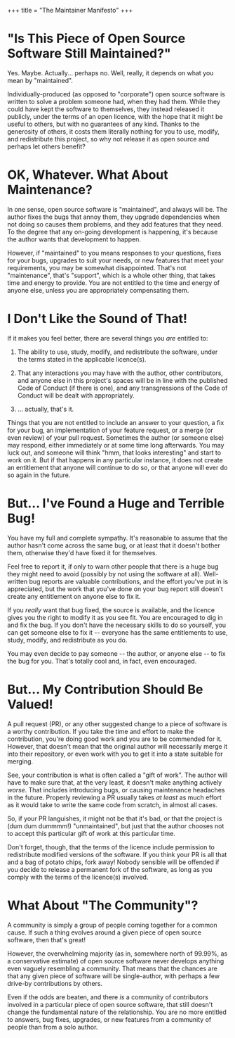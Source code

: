 +++
title = "The Maintainer Manifesto"
+++
# "Is This Piece of Open Source Software Still Maintained?"

Yes.  Maybe.  Actually... perhaps no.  Well, really, it depends on what you mean by "maintained".

Individually-produced (as opposed to "corporate") open source software is written to solve a problem someone had, when they had them.
While they could have kept the software to themselves, they instead released it publicly, under the terms of an open licence, with the hope that it might be useful to others, but with no guarantees of any kind.
Thanks to the generosity of others, it costs them literally nothing for you to use, modify, and redistribute this project, so why not release it as open source and perhaps let others benefit?

# OK, Whatever.  What About Maintenance?

In one sense, open source software is "maintained", and always will be.
The author fixes the bugs that annoy them, they upgrade dependencies when not doing so causes them problems, and they add features that they need.
To the degree that any on-going development is happening, it's because the author wants that development to happen.

However, if "maintained" to you means responses to your questions, fixes for your bugs, upgrades to suit your needs, or new features that meet your requirements, you may be somewhat disappointed.
That's not "maintenance", that's "support", which is a whole other thing, that takes time and energy to provide.
You are not entitled to the time and energy of anyone else, unless you are appropriately compensating them.

# I Don't Like the Sound of That!

If it makes you feel better, there are several things you *are* entitled to:

1. The ability to use, study, modify, and redistribute the software, under the terms stated in the applicable licence(s).

2. That any interactions you may have with the author, other contributors, and anyone else in this project's spaces will be in line with the published Code of Conduct (if there is one), and any transgressions of the Code of Conduct will be dealt with appropriately.

3. ... actually, that's it.

Things that you are not entitled to include an answer to your question, a fix for your bug, an implementation of your feature request, or a merge (or even review) of your pull request.
Sometimes the author (or someone else) may respond, either immediately or at some time long afterwards.
You may luck out, and someone will think "hmm, that looks interesting" and start to work on it.
But if that happens in any particular instance, it does not create an entitlement that anyone will continue to do so, or that anyone will ever do so again in the future.

# But... I've Found a Huge and Terrible Bug!

You have my full and complete sympathy.
It's reasonable to assume that the author hasn't come across the same bug, or at least that it doesn't bother them, otherwise they'd have fixed it for themselves.

Feel free to report it, if only to warn other people that there is a huge bug they might need to avoid (possibly by not using the software at all).
Well-written bug reports are valuable contributions, and the effort you've put in is appreciated, but the work that you've done on your bug report still doesn't create any entitlement on anyone else to fix it.

If you *really* want that bug fixed, the source is available, and the licence gives you the right to modify it as you see fit.
You are encouraged to dig in and fix the bug.
If you don't have the necessary skills to do so yourself, you can get someone else to fix it -- everyone has the same entitlements to use, study, modify, and redistribute as you do.

You may even decide to pay someone -- the author, or anyone else -- to fix the bug for you.
That's totally cool and, in fact, even encouraged.

# But... My Contribution Should Be Valued!

A pull request (PR), or any other suggested change to a piece of software is a worthy contribution.
If you take the time and effort to make the contribution, you're doing good work and you are to be commended for it.
However, that doesn't mean that the original author will necessarily merge it into their repository, or even work with you to get it into a state suitable for merging.

See, your contribution is what is often called a "gift of work".
The author will have to make sure that, at the very least, it doesn't make anything actively *worse*.
That includes introducing bugs, or causing maintenance headaches in the future.
Properly reviewing a PR usually takes *at least* as much effort as it would take to write the same code from scratch, in almost all cases.

So, if your PR languishes, it might not be that it's bad, or that the project is (dum dum dummmm!) "unmaintained", but just that the author chooses not to accept this particular gift of work at this particular time.

Don't forget, though, that the terms of the licence include permission to redistribute modified versions of the software.
If you think your PR is all that and a bag of potato chips, fork away!
Nobody sensible will be offended if you decide to release a permanent fork of the software, as long as you comply with the terms of the licence(s) involved.

# What About "The Community"?

A community is simply a group of people coming together for a common cause.
If such a thing evolves around a given piece of open source software, then that's great!

However, the overwhelming majority (as in, somewhere north of 99.99%, as a conservative estimate) of open source software never develops anything even vaguely resembling a community.
That means that the chances are that any given piece of software will be single-author, with perhaps a few drive-by contributions by others.

Even if the odds are beaten, and there *is* a community of contributors involved in a particular piece of open source software, that still doesn't change the fundamental nature of the relationship.
You are no more entitled to answers, bug fixes, upgrades, or new features from a community of people than from a solo author.
